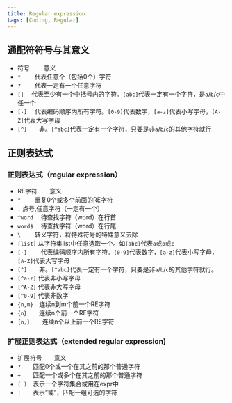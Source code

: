 ```yaml
---
title: Regular expression
tags: [Coding, Regular]
---
```

## 通配符符号与其意义


-  符号　　 意义
-  `*`　　    代表任意个（包括0个）字符
-  `?`　　    代表一定有一个任意字符
-  `[]`　    代表至少有一个中括号内的字符。`[abc]`代表一定有一个字符，是`a`/`b`/`c`中任一个
-  `[-]`　   代表编码顺序内所有字符。`[0-9]`代表数字，`[a-z]`代表小写字母，`[A-Z]`代表大写字母
-  `[^]`　　非。`[^abc]`代表一定有一个字符，只要是非`a`/`b`/`c`的其他字符就行

## 正则表达式


### 正则表达式（regular expression）


-  RE字符　　意义
-  `*`   　　重复0个或多个前面的RE字符
-  `.`       点号,任意字符（一定有一个）
-  `^word`　 待查找字符（word）在行首
-  `word$`　 待查找字符（word）在行尾
-  `\`　　    转义字符，将特殊符号的特殊意义去除
-  `[list]`  从字符集list中任意选取一个。如`[abc]`代表`a`或`b`或`c`
-  `[-]` 　　代表编码顺序内所有字符。`[0-9]`代表数字，`[a-z]`代表小写字母，`[A-Z]`代表大写字母
-  `[^]`　　非。`[^abc]`代表一定有一个字符，只要是非`a`/`b`/`c`的其他字符就行。
-  `[^a-z]` 代表非小写字母
-  `[^A-Z]`  代表非大写字母
-  `[^0-9]`  代表非数字
- `{n,m}`　连续n到m个前一个RE字符
- `{n}`　　连续n个前一个RE字符
- `{n,}`　　连续n个以上前一个RE字符

### 扩展正则表达式（extended regular expression)


-  扩展符号　　意义
-  `?`　　匹配0个或一个在其之前的那个普通字符
-  `+`　　匹配一个或多个在其之前的那个普通字符
-  `( )`　表示一个字符集合或用在expr中
-  `|`　　表示“或”，匹配一组可选的字符

